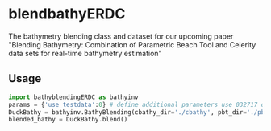 # blendbathyERDC

The bathymetry blending class and dataset for our upcoming paper "Blending Bathymetry: Combination of Parametric Beach Tool and Celerity data sets for real-time bathymetry estimation"

## Usage 

```Python
import bathyblendingERDC as bathyinv
params = {'use_testdata':0} # define additional parameters use 032717 dataset 
DuckBathy = bathyinv.BathyBlending(cbathy_dir='./cbathy', pbt_dir='./pbt', survey_dirr='./survey', params=params)
blended_bathy = DuckBathy.blend()
```
